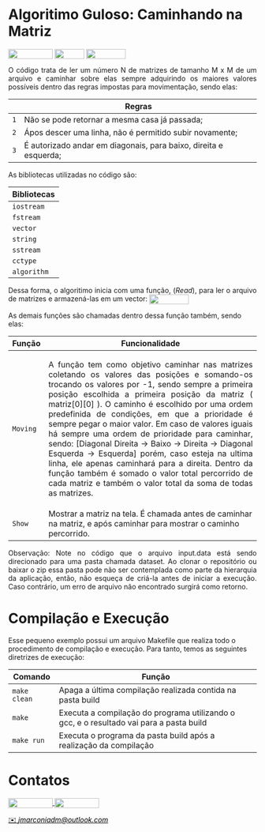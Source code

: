 # Algoritimo Guloso: Caminhando na Matriz

<div style="display: inline-block;">
<img align="center" height="20px" width="90px" src="https://img.shields.io/badge/Maintained%3F-yes-green.svg"/> 
<img align="center" height="20px" width="60px" src="https://img.shields.io/badge/C%2B%2B-00599C?style=for-the-badge&logo=c%2B%2B&logoColor=white"/> 
<img align="center" height="20px" width="80px" src="https://img.shields.io/badge/Made%20for-VSCode-1f425f.svg"/> 
</a> 
</div>

<p> </p>
<p> </p>


<p align="justify">
O código trata de ler um número N de matrizes de tamanho M x M de um arquivo e caminhar sobre elas sempre adquirindo os maiores valores possíveis dentro das regras impostas para movimentação, sendo elas:


|                        |  Regras                                                                                           |
| -----------------------| ------------------------------------------------------------------------------------------------- |
|  `1`                   | Não se pode retornar a mesma casa já passada;                                                     |
|  `2`                   | Ápos descer uma linha, não é permitido subir novamente;                                           |
|  `3`                   | É autorizado andar em diagonais, para baixo, direita e esquerda;                                  |

<p align="justify">
As bibliotecas utilizadas no código são:

|   Bibliotecas                                                                                                              |
| -------------------------------------------------------------------------------------------------------------------------- |
|  `iostream`                                                                                                                |
|  `fstream`                                                                                                                 |
|  `vector`                                                                                                                  |
|  `string`                                                                                                                  |
|  `sstream`                                                                                                                 |
|  `cctype`                                                                                                                  |
|  `algorithm`                                                                                                               |


<p align="justify">
Dessa forma, o algoritimo inicia com uma função, (<i>Read</i>), para ler o arquivo de matrizes e armazená-las em um vector:

<img align="center" height="20px" width="80px" src="https://files.fm/f/nyv2us79u\"/>

As demais funções são chamadas dentro dessa função também, sendo elas:

| Função                 |  Funcionalidade                                                                                                                           |
| -----------------------| ----------------------------------------------------------------------------------------------------------------------------------------- |
|  `Moving`          | <p align="justify"> A função tem como objetivo caminhar nas matrizes coletando os valores das posições e somando-os trocando os valores por -1, sendo sempre a primeira posição escolhida a primeira posição da matriz ( matriz[0][0] ). O caminho é escolhido por uma ordem predefinida de condições, em que a prioridade é sempre pegar o maior valor. Em caso de valores iguais há sempre uma ordem de prioridade para caminhar, sendo: [Diagonal Direita -> Baixo -> Direita -> Diagonal Esquerda -> Esquerda] porém, caso esteja na ultima linha, ele apenas caminhará para a direita. Dentro da função também é somado o valor total percorrido de cada matriz e também o valor total da soma de todas as matrizes.                                        |
|  `Show`                | Mostrar a matriz na tela. É chamada antes de caminhar na matriz, e após caminhar para mostrar o caminho percorrido.                       |

  
  
</p>

<p align="justify">
<span color="red">Observação:</span> Note no código que o arquivo input.data está sendo direcionado para uma pasta chamada dataset. Ao clonar o repositório ou baixar o zip essa pasta pode não ser contemplada como parte da hierarquia da aplicação, então, não esqueça de criá-la antes de iniciar a execução. Caso contrário, um erro de arquivo não encontrado surgirá como retorno.
</p>


# Compilação e Execução

Esse pequeno exemplo possui um arquivo Makefile que realiza todo o procedimento de compilação e execução. Para tanto, temos as seguintes diretrizes de execução:


| Comando                |  Função                                                                                           |
| -----------------------| ------------------------------------------------------------------------------------------------- |
|  `make clean`          | Apaga a última compilação realizada contida na pasta build                                        |
|  `make`                | Executa a compilação do programa utilizando o gcc, e o resultado vai para a pasta build           |
|  `make run`            | Executa o programa da pasta build após a realização da compilação                                 |


# Contatos

<div style="display: inline-block;">
<a href="https://t.me/jmarconia">
<img align="center" height="20px" width="90px" src="https://img.shields.io/badge/Telegram-2CA5E0?style=for-the-badge&logo=telegram&logoColor=white"/> 
</a>

<a href="https://www.linkedin.com/in/jmarconi-almeida/">
<img align="center" height="20px" width="90px" src="https://img.shields.io/badge/LinkedIn-0077B5?style=for-the-badge&logo=linkedin&logoColor=white"/>
</a>

</div>

<p> </p>

<a style="color:black" href="mailto:jmarconiadm@outlook.com?subject=[GitHub]%20Source%20Dynamic%20Lists">
✉️ <i>jmarconiadm@outlook.com</i>
</a>

